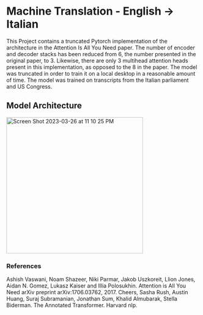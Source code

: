 # Machine Translation - English -> Italian
This Project contains a truncated Pytorch implementation of the architecture in the Attention Is All You Need paper. The number of encoder and decoder stacks has been reduced from 6, the number presented in the original paper, to 3. Likewise, there are only 3 multihead attention heads present in this implementation, as opposed to the 8 in the paper. The model was truncated in order to train it on a local desktop in a reasonable amount of time. 
The model was trained on transcripts from the Italian parliament and US Congress.

## Model Architecture

<img width="357" alt="Screen Shot 2023-03-26 at 11 10 25 PM" src="https://user-images.githubusercontent.com/22806151/227855235-77ad232f-4527-459e-bfe2-a6cd6b86d93d.png">


### References
Ashish Vaswani, Noam Shazeer, Niki Parmar, Jakob Uszkoreit, Llion Jones, Aidan N. Gomez, Lukasz Kaiser and Illia Polosukhin. Attention is All You Need arXiv preprint arXiv:1706.03762, 2017.
Cheers, Sasha Rush, Austin Huang, Suraj Subramanian, Jonathan Sum, Khalid Almubarak, Stella Biderman. The Annotated Transformer. Harvard nlp.
